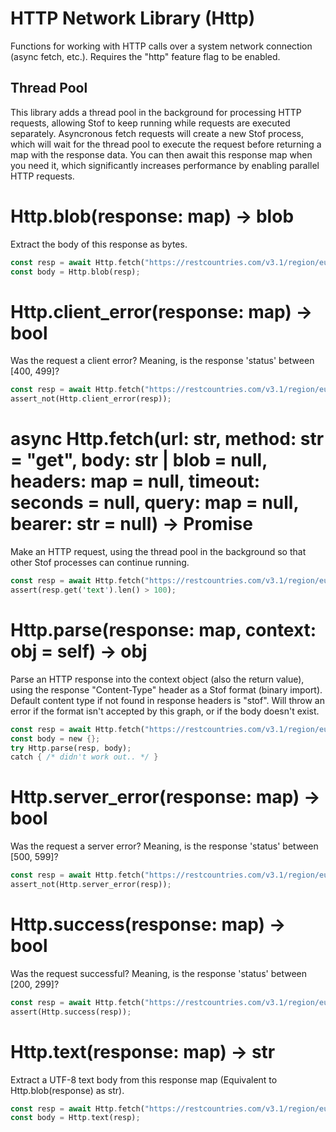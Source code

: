 # HTTP Network Library (Http)
Functions for working with HTTP calls over a system network connection (async fetch, etc.). Requires the "http" feature flag to be enabled.

## Thread Pool
This library adds a thread pool in the background for processing HTTP requests, allowing Stof to keep running while requests are executed separately. Asyncronous fetch requests will create a new Stof process, which will wait for the thread pool to execute the request before returning a map with the response data. You can then await this response map when you need it, which significantly increases performance by enabling parallel HTTP requests.

# Http.blob(response: map) -> blob
Extract the body of this response as bytes.
```rust
const resp = await Http.fetch("https://restcountries.com/v3.1/region/europe");
const body = Http.blob(resp);
```

# Http.client_error(response: map) -> bool
Was the request a client error? Meaning, is the response 'status' between [400, 499]?
```rust
const resp = await Http.fetch("https://restcountries.com/v3.1/region/europe");
assert_not(Http.client_error(resp));
```

# async Http.fetch(url: str, method: str = "get", body: str | blob = null, headers: map = null, timeout: seconds = null, query: map = null, bearer: str = null) -> Promise<map>
Make an HTTP request, using the thread pool in the background so that other Stof processes can continue running.
```rust
const resp = await Http.fetch("https://restcountries.com/v3.1/region/europe");
assert(resp.get('text').len() > 100);
```

# Http.parse(response: map, context: obj = self) -> obj
Parse an HTTP response into the context object (also the return value), using the response "Content-Type" header as a Stof format (binary import). Default content type if not found in response headers is "stof". Will throw an error if the format isn't accepted by this graph, or if the body doesn't exist.
```rust
const resp = await Http.fetch("https://restcountries.com/v3.1/region/europe");
const body = new {};
try Http.parse(resp, body);
catch { /* didn't work out.. */ }
```

# Http.server_error(response: map) -> bool
Was the request a server error? Meaning, is the response 'status' between [500, 599]?
```rust
const resp = await Http.fetch("https://restcountries.com/v3.1/region/europe");
assert_not(Http.server_error(resp));
```

# Http.success(response: map) -> bool
Was the request successful? Meaning, is the response 'status' between [200, 299]?
```rust
const resp = await Http.fetch("https://restcountries.com/v3.1/region/europe");
assert(Http.success(resp));
```

# Http.text(response: map) -> str
Extract a UTF-8 text body from this response map (Equivalent to Http.blob(response) as str).
```rust
const resp = await Http.fetch("https://restcountries.com/v3.1/region/europe");
const body = Http.text(resp);
```


